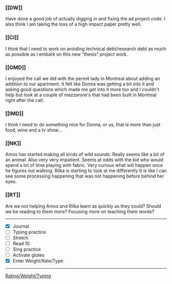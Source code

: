 ### [[DW]]
Have done a good job of actually digging in and fixing the ad project code. I also think I am taking the loss of a high impact paper pretty well.

### [[CI]]
I think that I need to work on avoiding technical debt/research debt as much as possible as I embark on this new "thesis" project work.

### [[GMD]]
I enjoyed the call we did with the permit lady in Montreal about adding an addition to our apartment. It felt like Donna was getting a bit into it and asking good questions which made me get into it more too and I couldn't help but look at a couple of mezzanine's that had been built in Montreal right after the call.

### [[IMD]]
I think I need to do something nice for Donna, or us, that is more than just food, wine and a tv show...

### [[NK]]
Amos has started making all kinds of wild sounds. Really seems like a bit of an animal. Also very very impatient. Seems at odds with the kid who would spend a lot of time playing with fabric. Very curious what will happen once he figures out walking. Rilka is starting to look at me differently It is like I can see some processing happening that was not happening before behind her eyes.

### [[RT]]
Are we not helping Amos and Rilka learn as quickly as they could? Should we be reading to them more? Focusing more on teaching them words?

---
- [x] Journal
- [ ] Typing practice
- [ ] Stretch
- [ ] Read 10
- [ ] Sing practice
- [ ] Activate glutes
- [x] Enter Weight/Rate/Type
---

[Rating/Weight/Typing](https://docs.google.com/spreadsheets/d/1p6cinTqipnxyiSCgPBAWp2cAHA5q6P0NL58bNCxedCY/edit#gid=0)
